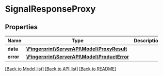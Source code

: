 # SignalResponseProxy

## Properties
Name | Type | Description | Notes
------------ | ------------- | ------------- | -------------
**data** | [**\Fingerprint\ServerAPI\Model\ProxyResult**](ProxyResult.md) |  | [optional] 
**error** | [**\Fingerprint\ServerAPI\Model\ProductError**](ProductError.md) |  | [optional] 

[[Back to Model list]](../../README.md#documentation-for-models) [[Back to API list]](../../README.md#documentation-for-api-endpoints) [[Back to README]](../../README.md)

